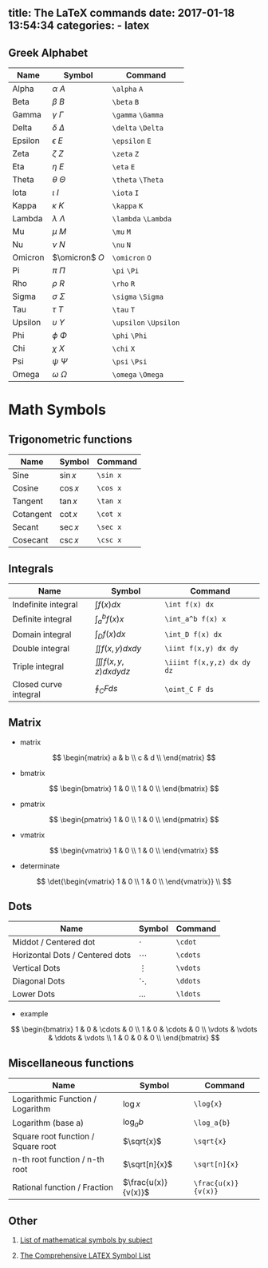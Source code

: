 title: The LaTeX commands
date: 2017-01-18 13:54:34
categories:
    - latex
---

## Greek Alphabet

| Name | Symbol | Command |
| --- | --- | --- |
| Alpha | $\alpha$ $A$ | `\alpha` `A` |
| Beta | $\beta$ $B$ | `\beta` `B` |
| Gamma | $\gamma$ $\Gamma$ | `\gamma` `\Gamma` |
| Delta | $\delta$ $\Delta$ | `\delta` `\Delta` |
| Epsilon | $\epsilon$ $E$ | `\epsilon` `E` |
| Zeta | $\zeta$ $Z$ | `\zeta` `Z` |
| Eta | $\eta$ $E$ | `\eta` `E` |
| Theta | $\theta$ $\Theta$ | `\theta` `\Theta` |
| Iota | $\iota$ $I$ | `\iota` `I` |
| Kappa | $\kappa$ $K$ | `\kappa` `K` |
| Lambda | $\lambda$ $\Lambda$ | `\lambda` `\Lambda` |
| Mu | $\mu$ $M$ | `\mu` `M` |
| Nu | $\nu$ $N$ | `\nu` `N` |
| Omicron | $\omicron$ $O$ | `\omicron` `O` |
| Pi | $\pi$ $\Pi$ | `\pi` `\Pi` |
| Rho | $\rho$ $R$ | `\rho` `R` |
| Sigma | $\sigma$ $\Sigma$ | `\sigma` `\Sigma` |
| Tau | $\tau$ $T$ | `\tau` `T` |
| Upsilon | $\upsilon$ $\Upsilon$ | `\upsilon` `\Upsilon` |
| Phi | $\phi$ $\Phi$ | `\phi` `\Phi` |
| Chi | $\chi$ $X$ | `\chi` `X` |
| Psi | $\psi$ $\Psi$ | `\psi` `\Psi` |
| Omega | $\omega$ $\Omega$ | `\omega` `\Omega` |

# Math Symbols

## Trigonometric functions

| Name | Symbol | Command |
| --- | --- | --- |
| Sine | $\sin x$ | `\sin x` |
| Cosine | $\cos ⁡x$ | `\cos x` |
| Tangent | $\tan⁡ x$ | `\tan x` |
| Cotangent | $\cot ⁡x$ | `\cot x` |
| Secant | $\sec⁡ x$ | `\sec x` |
| Cosecant | $\csc ⁡x$	| `\csc x` |

## Integrals

| Name | Symbol | Command |
| --- | --- | --- |
| Indefinite integral | $\int f(x) dx$ | `\int f(x) dx` |
| Definite integral | $\int_a^b f(x) x$ | `\int_a^b f(x) x` |
| Domain integral | $\int_D f(x) dx$ | `\int_D f(x) dx` |
| Double integral | $\iint f(x,y) dx dy$ | `\iint f(x,y) dx dy` |
| Triple integral | $\iiint f(x,y,z) dx dy dz$ | `\iiint f(x,y,z) dx dy dz` |
| Closed curve integral | $\oint_C F ds$ | `\oint_C F ds` |

## Matrix

* matrix

$$
\begin{matrix}
a & b \\
c & d \\
\end{matrix}
$$


* bmatrix

$$
\begin{bmatrix}
1 & 0 \\
1 & 0 \\
\end{bmatrix}
$$

* pmatrix

$$
\begin{pmatrix}
1 & 0 \\
1 & 0 \\
\end{pmatrix}
$$

* vmatrix

$$
\begin{vmatrix}
1 & 0 \\
1 & 0 \\
\end{vmatrix}
$$

* determinate

$$
\det{\begin{vmatrix}
1 & 0 \\
1 & 0 \\
\end{vmatrix}}
\\
$$

## Dots

| Name | Symbol | Command |
| --- | --- | --- |
| Middot / Centered dot | $\cdot$ | `\cdot` |
| Horizontal Dots / Centered dots | $\cdots$ | `\cdots` |
| Vertical Dots | $\vdots$ | `\vdots` |
| Diagonal Dots | $\ddots$ | `\ddots` |
| Lower Dots | $\ldots$ | `\ldots` |

* example

$$
\begin{bmatrix}
1 & 0 & \cdots & 0 \\
1 & 0 & \cdots & 0 \\
\vdots & \vdots & \ddots & \vdots \\
1 & 0 & 0 & 0 \\
\end{bmatrix}
$$

## Miscellaneous functions

| Name | Symbol | Command |
| --- | --- | --- |
| Logarithmic Function / Logarithm | $\log{x}$ | `\log{x}` |
| Logarithm (base a) | $\log_a{b}$ | `\log_a{b}` |
| Square root function / Square root | $\sqrt{x}$ | `\sqrt{x}` |
| n-th root function / n-th root | $\sqrt[n]{x}$ | `\sqrt[n]{x}` |
| Rational function / Fraction | $\frac{u(x)}{v(x)}$ | `\frac{u(x)}{v(x)}` |

## Other

1. [List of mathematical symbols by subject](https://en.wikipedia.org/wiki/List_of_mathematical_symbols_by_subject)

2. [The Comprehensive LATEX Symbol List](http://tug.ctan.org/info/symbols/comprehensive/symbols-a4.pdf)

